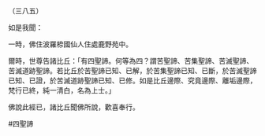 （三八五）

如是我聞：

一時，佛住波羅㮈國仙人住處鹿野苑中。

爾時，世尊告諸比丘：「有四聖諦。何等為四？謂苦聖諦、苦集聖諦、苦滅聖諦、苦滅道跡聖諦。若比丘於苦聖諦已知、已解，於苦集聖諦已知、已斷，於苦滅聖諦已知、已證，於苦滅道跡聖諦已知、已修。如是比丘邊際、究竟邊際、離垢邊際，梵行已終，純一清白，名為上士。」

佛說此經已，諸比丘聞佛所說，歡喜奉行。




#四聖諦
